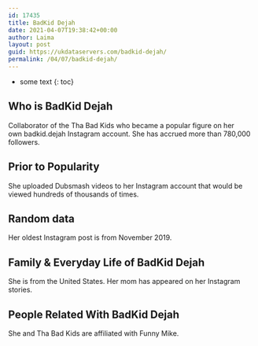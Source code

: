 ```yaml
---
id: 17435
title: BadKid Dejah
date: 2021-04-07T19:38:42+00:00
author: Laima
layout: post
guid: https://ukdataservers.com/badkid-dejah/
permalink: /04/07/badkid-dejah/
---
```


* some text
{: toc}


## Who is BadKid Dejah
                  
                  
                  
Collaborator of the Tha Bad Kids who became a popular figure on her own badkid.dejah Instagram account. She has accrued more than 780,000 followers.
                  
              
            
              
            
                
                
                
## Prior to Popularity
                  
                  
                  
She uploaded Dubsmash videos to her Instagram account that would be viewed hundreds of thousands of times.
                  
              
            
              
            
                
                
                
## Random data
                  
                  
                  
Her oldest Instagram post is from November 2019.
                  
              
            
              
            
                
                
                
## Family & Everyday Life of BadKid Dejah
                  
                  
                  
She is from the United States. Her mom has appeared on her Instagram stories.
                  
              
            
              
            
                
                
                
## People Related With BadKid Dejah
                  
                  
                  
She and Tha Bad Kids are affiliated with Funny Mike.
                  
              
            
              
            
                
              
            
              
              
            
            
              
            
          
          
          